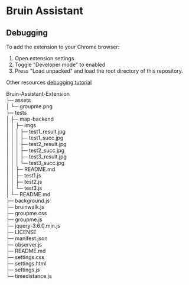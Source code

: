# Bruin Assistant


## Debugging

To add the extension to your Chrome browser:
1. Open extension settings
2. Toggle "Developer mode" to enabled
3. Press "Load unpacked" and load the root directory of this repository.

Other resources [debugging tutorial](https://developer.chrome.com/docs/extensions/mv3/tut_debugging/)

Bruin-Assistant-Extension     
├─ assets                     
│  └─ groupme.png             
├─ tests                      
│  ├─ map-backend             
│  │  ├─ imgs                 
│  │  │  ├─ test1_result.jpg  
│  │  │  ├─ test1_succ.jpg    
│  │  │  ├─ test2_result.jpg  
│  │  │  ├─ test2_succ.jpg    
│  │  │  ├─ test3_result.jpg  
│  │  │  └─ test3_succ.jpg    
│  │  ├─ README.md            
│  │  ├─ test1.js             
│  │  ├─ test2.js             
│  │  └─ test3.js             
│  └─ README.md               
├─ background.js              
├─ bruinwalk.js               
├─ groupme.css                
├─ groupme.js                 
├─ jquery-3.6.0.min.js        
├─ LICENSE                    
├─ manifest.json              
├─ observer.js                
├─ README.md                  
├─ settings.css               
├─ settings.html              
├─ settings.js                
└─ timedistance.js
